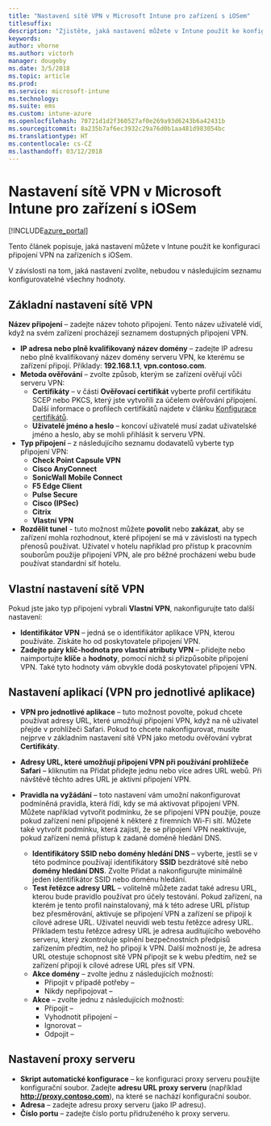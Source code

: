 ```yaml
---
title: "Nastavení sítě VPN v Microsoft Intune pro zařízení s iOSem"
titlesuffix: 
description: "Zjistěte, jaká nastavení můžete v Intune použít ke konfiguraci připojení VPN na zařízeních s iOSem."
keywords: 
author: vhorne
ms.author: victorh
manager: dougeby
ms.date: 3/5/2018
ms.topic: article
ms.prod: 
ms.service: microsoft-intune
ms.technology: 
ms.suite: ems
ms.custom: intune-azure
ms.openlocfilehash: 70721d1d2f360527af0e269a93d6243b6a42431b
ms.sourcegitcommit: 8a235b7af6ec3932c29a76d0b1aa481d983054bc
ms.translationtype: HT
ms.contentlocale: cs-CZ
ms.lasthandoff: 03/12/2018
---
```

# <a name="configure-vpn-settings-in-microsoft-intune-for-devices-running-ios"></a>Nastavení sítě VPN v Microsoft Intune pro zařízení s iOSem

[!INCLUDE[azure_portal](./includes/azure_portal.md)]

Tento článek popisuje, jaká nastavení můžete v Intune použít ke konfiguraci připojení VPN na zařízeních s iOSem.

V závislosti na tom, jaká nastavení zvolíte, nebudou v následujícím seznamu konfigurovatelné všechny hodnoty.

## <a name="base-vpn-settings"></a>Základní nastavení sítě VPN


**Název připojení** – zadejte název tohoto připojení. Tento název uživatelé vidí, když na svém zařízení procházejí seznamem dostupných připojení VPN.
- **IP adresa nebo plně kvalifikovaný název domény** – zadejte IP adresu nebo plně kvalifikovaný název domény serveru VPN, ke kterému se zařízení připojí. Příklady: **192.168.1.1**, **vpn.contoso.com**.
- **Metoda ověřování** – zvolte způsob, kterým se zařízení ověřují vůči serveru VPN:
    - **Certifikáty** – v části **Ověřovací certifikát** vyberte profil certifikátu SCEP nebo PKCS, který jste vytvořili za účelem ověřování připojení. Další informace o profilech certifikátů najdete v článku [Konfigurace certifikátů](certificates-configure.md).
    - **Uživatelé jméno a heslo** – koncoví uživatelé musí zadat uživatelské jméno a heslo, aby se mohli přihlásit k serveru VPN.
- **Typ připojení** – z následujícího seznamu dodavatelů vyberte typ připojení VPN:
    - **Check Point Capsule VPN**
    - **Cisco AnyConnect**
    - **SonicWall Mobile Connect**
    - **F5 Edge Client**
    - **Pulse Secure**
    - **Cisco (IPSec)**
    - **Citrix**
    - **Vlastní VPN**
- **Rozdělit tunel** - tuto možnost můžete **povolit** nebo **zakázat**, aby se zařízení mohla rozhodnout, které připojení se má v závislosti na typech přenosů používat. Uživatel v hotelu například pro přístup k pracovním souborům použije připojení VPN, ale pro běžné procházení webu bude používat standardní síť hotelu.


## <a name="custom-vpn-settings"></a>Vlastní nastavení sítě VPN

Pokud jste jako typ připojení vybrali **Vlastní VPN**, nakonfigurujte tato další nastavení:

- **Identifikátor VPN** – jedná se o identifikátor aplikace VPN, kterou používáte. Získáte ho od poskytovatele připojení VPN.
- **Zadejte páry klíč-hodnota pro vlastní atributy VPN** – přidejte nebo naimportujte **klíče** a **hodnoty**, pomocí nichž si přizpůsobíte připojení VPN. Také tyto hodnoty vám obvykle dodá poskytovatel připojení VPN.

## <a name="apps-per-app-vpn-settings"></a>Nastavení aplikací (VPN pro jednotlivé aplikace)

- **VPN pro jednotlivé aplikace** – tuto možnost povolte, pokud chcete používat adresy URL, které umožňují připojení VPN, když na ně uživatel přejde v prohlížeči Safari. Pokud to chcete nakonfigurovat, musíte nejprve v základním nastavení sítě VPN jako metodu ověřování vybrat **Certifikáty**.
- **Adresy URL, které umožňují připojení VPN při používání prohlížeče Safari** – kliknutím na Přidat přidejte jednu nebo více adres URL webů. Při návštěvě těchto adres URL je aktivní připojení VPN.

- **Pravidla na vyžádání** – toto nastavení vám umožní nakonfigurovat podmíněná pravidla, která řídí, kdy se má aktivovat připojení VPN. Můžete například vytvořit podmínku, že se připojení VPN použije, pouze pokud zařízení není připojené k některé z firemních Wi-Fi sítí. Můžete také vytvořit podmínku, která zajistí, že se připojení VPN neaktivuje, pokud zařízení nemá přístup k zadané doméně hledání DNS.

    - **Identifikátory SSID nebo domény hledání DNS** – vyberte, jestli se v této podmínce používají identifikátory **SSID** bezdrátové sítě nebo **domény hledání DNS**. Zvolte Přidat a nakonfigurujte minimálně jeden identifikátor SSID nebo doménu hledání.
    - **Test řetězce adresy URL** – volitelně můžete zadat také adresu URL, kterou bude pravidlo používat pro účely testování. Pokud zařízení, na kterém je tento profil nainstalovaný, má k této adrese URL přístup bez přesměrování, aktivuje se připojení VPN a zařízení se připojí k cílové adrese URL. Uživatel neuvidí web testu řetězce adresy URL. Příkladem testu řetězce adresy URL je adresa auditujícího webového serveru, který zkontroluje splnění bezpečnostních předpisů zařízením předtím, než ho připojí k VPN. Další možností je, že adresa URL otestuje schopnost sítě VPN připojit se k webu předtím, než se zařízení připojí k cílové adrese URL přes síť VPN.
    - **Akce domény** – zvolte jednu z následujících možností:
        - Připojit v případě potřeby – 
        - Nikdy nepřipojovat – 
    - **Akce** – zvolte jednu z následujících možností:
        - Připojit – 
        - Vyhodnotit připojení – 
        - Ignorovat – 
        - Odpojit – 


## <a name="proxy-settings"></a>Nastavení proxy serveru

- **Skript automatické konfigurace** – ke konfiguraci proxy serveru použijte konfigurační soubor. Zadejte **adresu URL proxy serveru** (například **http://proxy.contoso.com**), na které se nachází konfigurační soubor.
- **Adresa** – zadejte adresu proxy serveru (jako IP adresu).
- **Číslo portu** – zadejte číslo portu přidruženého k proxy serveru.
